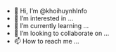 - 👋 Hi, I’m @khoihuynhInfo
- 👀 I’m interested in ...
- 🌱 I’m currently learning ...
- 💞️ I’m looking to collaborate on ...
- 📫 How to reach me ...

<!---
khoihuynhInfo/khoihuynhInfo is a ✨ special ✨ repository because its `README.md` (this file) appears on your GitHub profile.
You can click the Preview link to take a look at your changes.
--->
